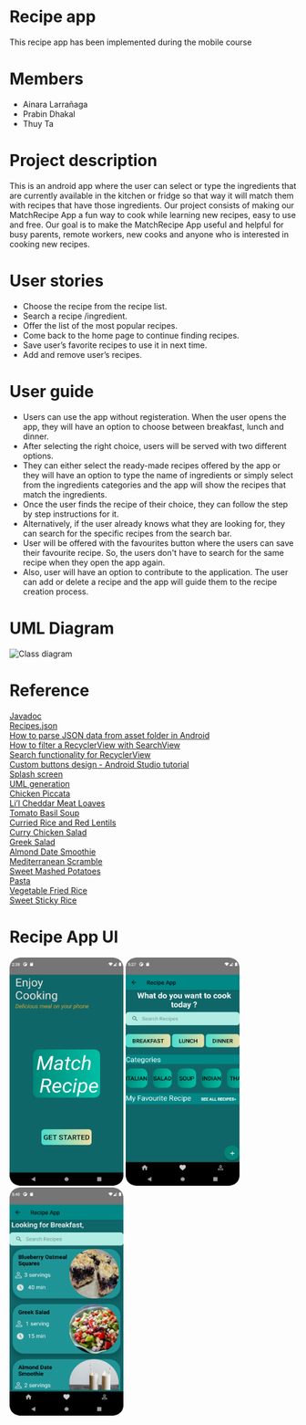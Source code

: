 # Recipe app
This recipe app has been implemented during the mobile course

# Members
*  Ainara Larrañaga
*  Prabin Dhakal
*  Thuy Ta

# Project description
This is an android app where the user can select or type the ingredients that are currently available in the kitchen or fridge so that way it will match them with recipes that have those ingredients. Our project consists of making our MatchRecipe App a fun way to cook while learning new recipes, easy to use and free. Our goal is to make the MatchRecipe App useful and helpful for busy parents, remote workers, new cooks and anyone who is interested in cooking new recipes.

# User stories
- Choose the recipe from the recipe list.
- Search a recipe /ingredient.
- Offer the list of the most popular recipes.
- Come back to the home page to continue finding recipes.
- Save user’s favorite recipes to use it in next time.
- Add and remove user’s recipes.

# User guide
- Users can use the app without registeration. When the user opens the app, they will have an option to choose between breakfast, lunch and dinner. 
- After selecting the right choice, users will be served with two different options.
- They can either select the ready-made recipes offered by the app or they will have an option to type the name of ingredients or simply select from the ingredients categories and the app will show the recipes that match the ingredients.
- Once the user finds the recipe of their choice,  they can follow the step by step instructions for it. 
- Alternatively, if the user already knows what they are looking  for, they can search for the specific recipes from the search bar.
- User will be offered with the favourites button where the users can save their favourite recipe. So, the users don't have to search for the same recipe when they open the app again.
- Also, user will have an option to contribute to the application. The user can add or delete a recipe and the app will guide them to the recipe creation process.


# UML Diagram
![Class diagram](./recipe_app_diagram.png)

# Reference
[Javadoc](https://www.geeksforgeeks.org/what-is-javadoc-tool-and-how-to-use-it/)
<br>
[Recipes.json](https://github.com/raywenderlich/recipes/blob/master/Recipes.json)
<br>
[How to parse JSON data from asset folder in Android](https://www.youtube.com/watch?v=ZJepo2wRiBk)
<br>
[How to filter a RecyclerView with SearchView](https://www.youtube.com/watch?v=sJ-Z9G0SDhc&t=132s)
<br>
[ Search functionality for RecyclerView](https://www.youtube.com/watch?v=nlPtfncjOWA&t=393s )
<br>
[Custom buttons design - Android Studio tutorial](https://www.youtube.com/watch?v=nlPtfncjOWA&t=393s)
<br>
[Splash screen](https://youtu.be/TGQ0mlFDIrk)
<br>
[UML generation](https://plugins.jetbrains.com/plugin/15124-uml-generator )
<br>
[Chicken Piccata](https://www.tasteofhome.com/recipes/quick-chicken-piccata/)
<br>
[Li’l Cheddar Meat Loaves](https://www.tasteofhome.com/recipes/li-l-cheddar-meat-loaves/)
<br>
[Tomato Basil Soup](https://thecozyapron.com/tomato-basil-soup/)
<br>
[Curried Rice and Red Lentils](https://kalynskitchen.com/curried-rice-and-red-lentils-best/)
<br>
[Curry Chicken Salad](https://cleanfoodcrush.com/curry-chicken-salad/)
<br>
[Greek Salad](https://www.simplyrecipes.com/recipes/dads_greek_salad/)
<br>
[Almond Date Smoothie](https://downshiftology.com/recipes/cashew-date-shake-vegan-paleo/)
<br>
[Mediterranean Scramble](https://www.aheadofthyme.com/2016/02/mediterranean-scrambled-eggs-with-spinach-tomato-and-feta/)
<br>
[Sweet Mashed Potatoes](https://cookieandkate.com/savory-mashed-sweet-potatoes/)
<br>
[Pasta](https://yummynotes.net/the-best-tomato-pasta-recipe/
)
<br>
[Vegetable Fried Rice](https://www.thespruceeats.com/vegetable-fried-rice-695042)
<br>
[Sweet Sticky Rice](https://www.allrecipes.com/recipe/150313/thai-sweet-sticky-rice-with-mango-khao-neeo-mamuang/)


# Recipe App UI
<img src="Pictures/1.png" data-canonical-src="https://gyazo.com/eb5c5741b6a9a16c692170a41a49c858.png" width="200" height="400" />
<img src="Pictures/2.png" data-canonical-src="https://gyazo.com/eb5c5741b6a9a16c692170a41a49c858.png" width="200" height="400" />
<img src="Pictures/3.png" data-canonical-src="https://gyazo.com/eb5c5741b6a9a16c692170a41a49c858.png" width="200" height="400" />
